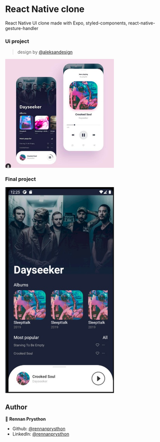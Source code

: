 # React Native clone

React Native UI clone made with Expo, styled-components, react-native-gesture-handler

### Ui project

> design by [@aleksandesign](https://www.instagram.com/aleksandesign/)

<img src="./repo-images/ui.jpeg" width="350px"/>

### Final project

<img src="./repo-images/final.jpeg" width="350px"/>

## Author

👤 **Rennan Prysthon**

- Github: [@rennanprysthon](https://github.com/rennanprysthon)
- LinkedIn: [@rennanprysthon](https://linkedin.com/in/rennanprysthon)
